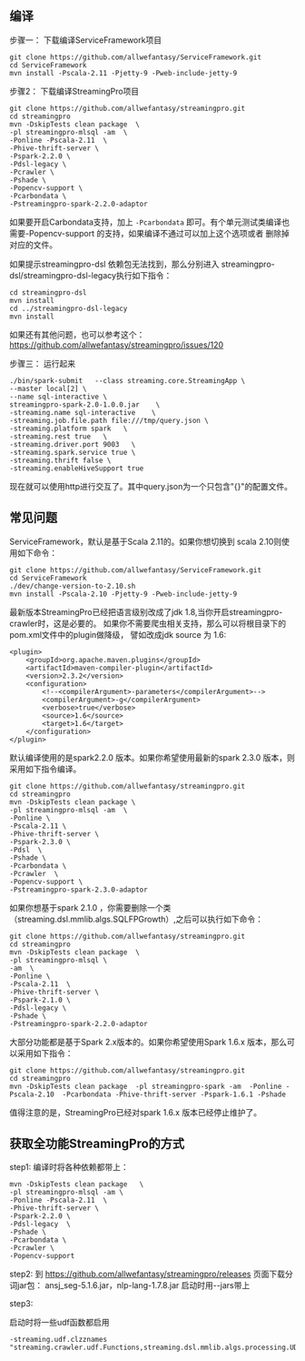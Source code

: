 ## 编译

步骤一： 下载编译ServiceFramework项目

```
git clone https://github.com/allwefantasy/ServiceFramework.git
cd ServiceFramework
mvn install -Pscala-2.11 -Pjetty-9 -Pweb-include-jetty-9
```


步骤2： 下载编译StreamingPro项目

```
git clone https://github.com/allwefantasy/streamingpro.git
cd streamingpro
mvn -DskipTests clean package  \
-pl streamingpro-mlsql -am  \
-Ponline -Pscala-2.11  \
-Phive-thrift-server \
-Pspark-2.2.0 \
-Pdsl-legacy \
-Pcrawler \
-Pshade \
-Popencv-support \
-Pcarbondata \
-Pstreamingpro-spark-2.2.0-adaptor

```
 

如果要开启Carbondata支持，加上 `-Pcarbondata` 即可。有个单元测试类编译也需要-Popencv-support 的支持，如果编译不通过可以加上这个选项或者
删除掉对应的文件。

如果提示streamingpro-dsl 依赖包无法找到，那么分别进入 streamingpro-dsl/streamingpro-dsl-legacy执行如下指令：

```
cd streamingpro-dsl
mvn install
cd ../streamingpro-dsl-legacy
mvn install
```

如果还有其他问题，也可以参考这个：https://github.com/allwefantasy/streamingpro/issues/120 

步骤三： 运行起来

```
./bin/spark-submit   --class streaming.core.StreamingApp \
--master local[2] \
--name sql-interactive \
streamingpro-spark-2.0-1.0.0.jar    \
-streaming.name sql-interactive    \
-streaming.job.file.path file:///tmp/query.json \
-streaming.platform spark   \
-streaming.rest true   \
-streaming.driver.port 9003   \
-streaming.spark.service true \
-streaming.thrift false \
-streaming.enableHiveSupport true
```

现在就可以使用http进行交互了。其中query.json为一个只包含"{}"的配置文件。


## 常见问题

ServiceFramework，默认是基于Scala 2.11的。如果你想切换到 scala 2.10则使用如下命令：

```
git clone https://github.com/allwefantasy/ServiceFramework.git
cd ServiceFramework
./dev/change-version-to-2.10.sh
mvn install -Pscala-2.10 -Pjetty-9 -Pweb-include-jetty-9
```


最新版本StreamingPro已经把语言级别改成了jdk 1.8,当你开启streamingpro-crawler时，这是必要的。
如果你不需要爬虫相关支持，那么可以将根目录下的pom.xml文件中的plugin做降级，
譬如改成jdk source 为 1.6:

```
<plugin>
    <groupId>org.apache.maven.plugins</groupId>
    <artifactId>maven-compiler-plugin</artifactId>
    <version>2.3.2</version>
    <configuration>
        <!--<compilerArgument>-parameters</compilerArgument>-->
        <compilerArgument>-g</compilerArgument>
        <verbose>true</verbose>
        <source>1.6</source>
        <target>1.6</target>
    </configuration>
</plugin>
```


默认编译使用的是spark2.2.0 版本。如果你希望使用最新的spark 2.3.0 版本，则采用如下指令编译。

```
git clone https://github.com/allwefantasy/streamingpro.git
cd streamingpro
mvn -DskipTests clean package \
-pl streamingpro-mlsql -am  \
-Ponline \
-Pscala-2.11 \
-Phive-thrift-server \
-Pspark-2.3.0 \
-Pdsl  \
-Pshade \
-Pcarbondata \
-Pcrawler  \
-Popencv-support \
-Pstreamingpro-spark-2.3.0-adaptor 

```

如果你想基于spark 2.1.0 ，你需要删除一个类（streaming.dsl.mmlib.algs.SQLFPGrowth）,之后可以执行如下命令：

```
git clone https://github.com/allwefantasy/streamingpro.git
cd streamingpro
mvn -DskipTests clean package  \
-pl streamingpro-mlsql \
-am  \
-Ponline \
-Pscala-2.11  \
-Phive-thrift-server \
-Pspark-2.1.0 \
-Pdsl-legacy \
-Pshade \
-Pstreamingpro-spark-2.2.0-adaptor

```

大部分功能都是基于Spark 2.x版本的。如果你希望使用Spark 1.6.x 版本，那么可以采用如下指令：

```
git clone https://github.com/allwefantasy/streamingpro.git
cd streamingpro
mvn -DskipTests clean package  -pl streamingpro-spark -am  -Ponline -Pscala-2.10  -Pcarbondata -Phive-thrift-server -Pspark-1.6.1 -Pshade
```

值得注意的是，StreamingPro已经对spark 1.6.x 版本已经停止维护了。


## 获取全功能StreamingPro的方式

step1: 编译时将各种依赖都带上：

```
mvn -DskipTests clean package   \
-pl streamingpro-mlsql -am \
-Ponline -Pscala-2.11  \
-Phive-thrift-server \
-Pspark-2.2.0 \
-Pdsl-legacy  \
-Pshade \
-Pcarbondata \
-Pcrawler \
-Popencv-support
```

step2: 到 https://github.com/allwefantasy/streamingpro/releases 页面下载分词jar包：
ansj_seg-5.1.6.jar，nlp-lang-1.7.8.jar
启动时用--jars带上 


step3: 

启动时将一些udf函数都启用

```
-streaming.udf.clzznames "streaming.crawler.udf.Functions,streaming.dsl.mmlib.algs.processing.UDFFunctions"
```
